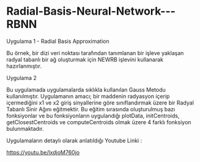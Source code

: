 # Radial-Basis-Neural-Network---RBNN

Uygulama 1 - Radial Basis Approximation

Bu örnek, bir dizi veri noktası tarafından tanımlanan bir işleve yaklaşan radyal tabanlı bir ağ oluşturmak için NEWRB işlevini kullanarak hazırlanmıştır.

Uygulama 2 

Bu uygulamada uygulamalarda sıklıkla kullanılan Gauss Metodu kullanılmıştır.
Uygulamanın amacı; bir maddenin radyasyon içerip içermediğini x1 ve x2 giriş sinyallerine göre sınıflandırmak üzere bir Radyal Tabanlı Sinir Ağını eğitmektir. Bu eğitim sırasında oluşturulmuş bazı fonksiyonlar ve bu fonksiyonların uygulandığı plotData, initCentroids, getClosestCentroids ve computeCentroids olmak üzere 4 farklı fonksiyon bulunmaktadır. 

Uygulamaların detaylı olarak anlatıldığı Youtube Linki :

https://youtu.be/lxdjoM760jo

